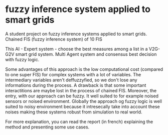 # fuzzy inference system applied to smart grids
A student project on fuzzy inference systems applied to smart grids. 
Chained FIS (fuzzy inference system) of 10 FIS

This AI - Expert system - choose the best measures among a list in a V2G-G2V smart grid system. Multi Agent system and consensus best decision with fuzzy logic.

Some advantages of this approach is the low computational cost (compared to one super FIS) for complex systems with a lot of variables. The intermediary variables aren't deffuzzyfied, so we don't lose any informations during the process. A drawback is that some important interactitions are maybe lost in the process of chained FIS. Moreover, the entry, with our approach can be fuzzy. It well suited to for example noised sensors or noised environment. Globally the approach og fuzzy logic is well suited to noisy environment because it intresecally take into account these noises making these systems robust from simulation to real world.

For more explanation, you can read the report (in french) explaining the method and presenting some use cases.
